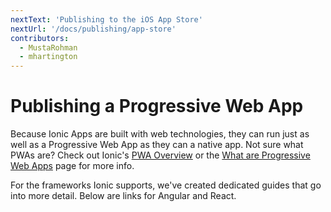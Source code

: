 ```yaml
---
nextText: 'Publishing to the iOS App Store'
nextUrl: '/docs/publishing/app-store'
contributors:
  - MustaRohman
  - mhartington
---
```


# Publishing a Progressive Web App

Because Ionic Apps are built with web technologies, they can run just as well as a Progressive Web App as they can a native app. Not sure what PWAs are? Check out Ionic's <a href="https://ionicframework.com/pwa" target="_blank">PWA Overview</a> or the [What are Progressive Web Apps](/docs/intro/what-are-progressive-web-apps) page for more info.

For the frameworks Ionic supports, we've created dedicated guides that go into more detail. Below are links for Angular and React.

<docs-cards> <docs-card header="Angular" href="/docs/angular/pwa" img="/docs/v4/assets/img/frameworks/angular.svg"></docs-card> <docs-card header="React" href="/docs/react/pwa" img="/docs/v4/assets/img/frameworks/react.svg"></docs-card> </docs-cards>